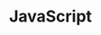 ---
layout: tag-list
type: tag
title: JavaScript
slug: javaScript
category: Frontend
sidebar: true
order: 3
description: >
   Algorithm study / Problem solutions
---